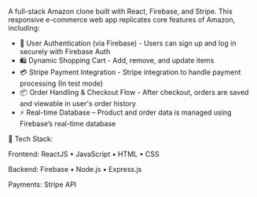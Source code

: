 A full-stack Amazon clone built with React, Firebase, and Stripe. This responsive e-commerce web app replicates core features of Amazon, including:
- 🔐 User Authentication (via Firebase) - Users can sign up and log in securely with Firebase Auth
- 🛍️ Dynamic Shopping Cart - Add, remove, and update items
- 💳 Stripe Payment Integration - Stripe integration to handle payment processing (In test mode)
- 📦 Order Handling & Checkout Flow - After checkout, orders are saved and viewable in user's order history
- ⚡ Real-time Database – Product and order data is managed using Firebase’s real-time database

🚀 Tech Stack:

Frontend: ReactJS • JavaScript • HTML • CSS

Backend: Firebase • Node.js • Express.js

Payments: Stripe API

